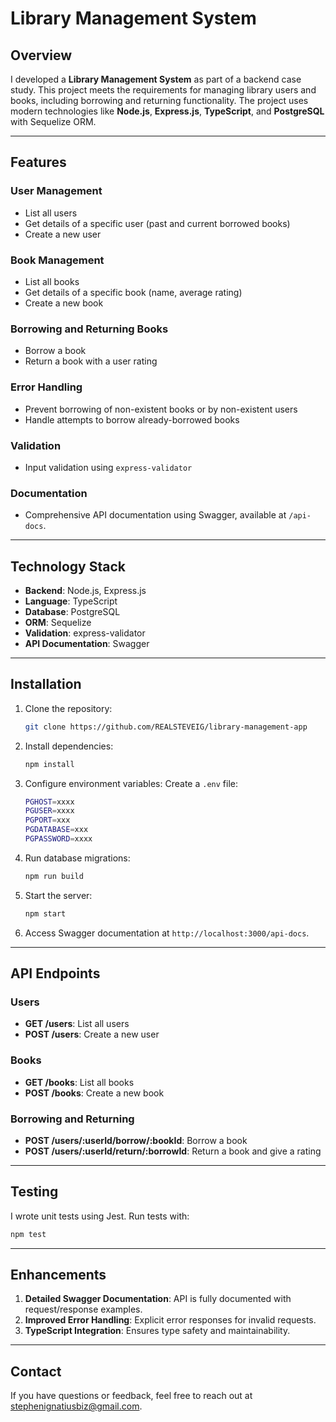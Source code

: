 # Library Management System

## Overview
I developed a **Library Management System** as part of a backend case study. This project meets the requirements for managing library users and books, including borrowing and returning functionality. The project uses modern technologies like **Node.js**, **Express.js**, **TypeScript**, and **PostgreSQL** with Sequelize ORM.

---

## Features

### User Management
- List all users
- Get details of a specific user (past and current borrowed books)
- Create a new user

### Book Management
- List all books
- Get details of a specific book (name, average rating)
- Create a new book

### Borrowing and Returning Books
- Borrow a book
- Return a book with a user rating

### Error Handling
- Prevent borrowing of non-existent books or by non-existent users
- Handle attempts to borrow already-borrowed books

### Validation
- Input validation using `express-validator`

### Documentation
- Comprehensive API documentation using Swagger, available at `/api-docs`.

---

## Technology Stack
- **Backend**: Node.js, Express.js
- **Language**: TypeScript
- **Database**: PostgreSQL
- **ORM**: Sequelize
- **Validation**: express-validator
- **API Documentation**: Swagger

---

## Installation
1. Clone the repository:
   ```bash
   git clone https://github.com/REALSTEVEIG/library-management-app


2. Install dependencies:
   ```bash
   npm install
   ```

3. Configure environment variables:
   Create a `.env` file:
   ```bash
   PGHOST=xxxx
   PGUSER=xxxx
   PGPORT=xxx
   PGDATABASE=xxx
   PGPASSWORD=xxxx
   ```

4. Run database migrations:
   ```bash
   npm run build
   ```

5. Start the server:
   ```bash
   npm start
   ```

6. Access Swagger documentation at `http://localhost:3000/api-docs`.

---

## API Endpoints

### Users
- **GET /users**: List all users
- **POST /users**: Create a new user

### Books
- **GET /books**: List all books
- **POST /books**: Create a new book

### Borrowing and Returning
- **POST /users/:userId/borrow/:bookId**: Borrow a book
- **POST /users/:userId/return/:borrowId**: Return a book and give a rating

---

## Testing
I wrote unit tests using Jest. Run tests with:
```bash
npm test
```

---

## Enhancements
1. **Detailed Swagger Documentation**: API is fully documented with request/response examples.
2. **Improved Error Handling**: Explicit error responses for invalid requests.
3. **TypeScript Integration**: Ensures type safety and maintainability.

---

## Contact
If you have questions or feedback, feel free to reach out at stephenignatiusbiz@gmail.com.
```